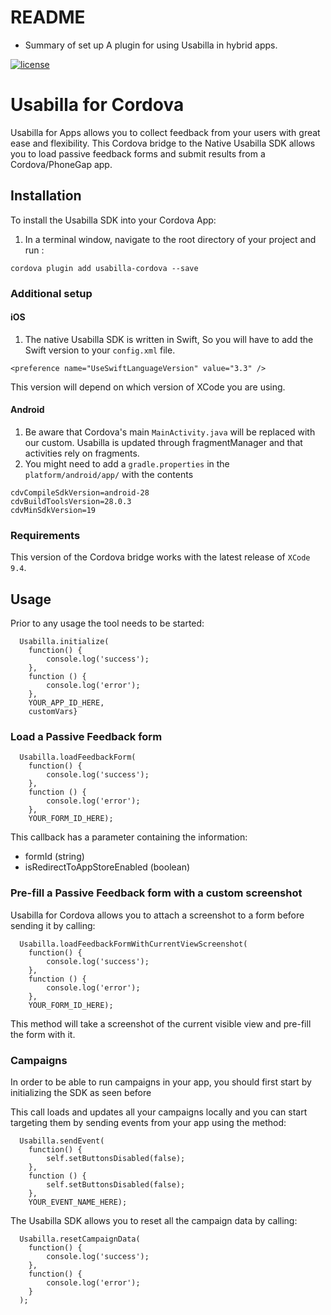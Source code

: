 # README #

* Summary of set up
A plugin for using Usabilla in hybrid apps.


[![license](https://img.shields.io/badge/license-MIT-brightgreen.svg)](https://github.com/usabilla/usabilla-u4a-react-native/blob/develop/LICENSE)


# Usabilla for Cordova

Usabilla for Apps allows you to collect feedback from your users with great ease and flexibility.
This Cordova bridge to the Native Usabilla SDK allows you to load passive feedback forms and submit results from a Cordova/PhoneGap app.

## Installation

To install the Usabilla SDK into your Cordova App:
1. In a terminal window, navigate to the root directory of your project and run :

```
cordova plugin add usabilla-cordova --save
```

### Additional setup
#### iOS

1. The native Usabilla SDK is written in Swift, So you will have to add the Swift version to your `config.xml` file.
```
<preference name="UseSwiftLanguageVersion" value="3.3" />
```
This version will depend on which version of XCode you are using. 

#### Android

1. Be aware that Cordova's main `MainActivity.java` will be replaced with our custom. Usabilla is updated through fragmentManager and that activities rely on fragments.
2. You might need to add a `gradle.properties` in the `platform/android/app/` with the contents
```
cdvCompileSdkVersion=android-28
cdvBuildToolsVersion=28.0.3
cdvMinSdkVersion=19
```

### Requirements

This version of the Cordova bridge works with the latest release of `XCode 9.4`.

## Usage

Prior to any usage the tool needs to be started:

```
  Usabilla.initialize(
    function() {
        console.log('success');
    },
    function () {
        console.log('error');
    },
    YOUR_APP_ID_HERE,
    customVars}
```

### Load a Passive Feedback form

```
  Usabilla.loadFeedbackForm(
    function() {
        console.log('success');
    }, 
    function () {
        console.log('error');
    },
    YOUR_FORM_ID_HERE);
```

This callback has a parameter containing the information:
  - formId (string)
  - isRedirectToAppStoreEnabled (boolean)

### Pre-fill a Passive Feedback form with a custom screenshot

Usabilla for Cordova allows you to attach a screenshot to a form before sending it by calling:

```
  Usabilla.loadFeedbackFormWithCurrentViewScreenshot(
    function() {
        console.log('success');
    }, 
    function () {
        console.log('error');
    },
    YOUR_FORM_ID_HERE);
```

This method will take a screenshot of the current visible view and pre-fill the form with it.

### Campaigns

In order to be able to run campaigns in your app, you should first start by initializing the SDK as seen before

This call loads and updates all your campaigns locally and you can start targeting them by sending events from your app using the method:

```
  Usabilla.sendEvent(
    function() {
        self.setButtonsDisabled(false);
    }, 
    function () {
        self.setButtonsDisabled(false);
    },
    YOUR_EVENT_NAME_HERE);
```

The Usabilla SDK allows you to reset all the campaign data by calling:

```
  Usabilla.resetCampaignData(
    function() {
        console.log('success');
    },
    function() {
        console.log('error');
    }
  );
```
